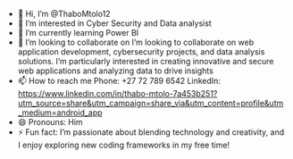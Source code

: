 - 👋 Hi, I’m @ThaboMtolo12
- 👀 I’m interested in Cyber Security and Data analysist
- 🌱 I’m currently learning Power BI 
- 💞️ I’m looking to collaborate on I’m looking to collaborate on web application development, cybersecurity projects, and data analysis solutions. I’m particularly interested in creating innovative and secure web applications and analyzing data to drive insights
- 📫 How to reach me Phone: +27 72 789 6542
                     LinkedIn: https://www.linkedin.com/in/thabo-mtolo-7a453b251?utm_source=share&utm_campaign=share_via&utm_content=profile&utm_medium=android_app
- 😄 Pronouns: Him
- ⚡ Fun fact:  I’m passionate about blending technology and creativity, and I enjoy exploring new coding frameworks in my free time!

<!---
ThaboMtolo12/ThaboMtolo12 is a ✨ special ✨ repository because its `README.md` (this file) appears on your GitHub profile.
You can click the Preview link to take a look at your changes.
--->
